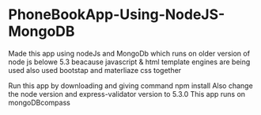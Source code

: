 # PhoneBookApp-Using-NodeJS-MongoDB
Made this app using nodeJs and MongoDb which runs on older version of node js belowe 5.3 beacause javascript &
html template engines are being used also used bootstap and materliaze css together
 
Run this app by downloading and giving command npm install 
Also change the node version and express-validator version to 5.3.0 
This app runs on mongoDBcompass
